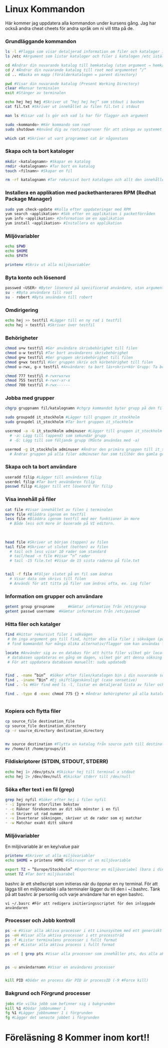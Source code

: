 # Linux Kommandon
Här kommer jag uppdatera alla kommandon under kursens gång.
Jag har också andra cheat cheets för andra språk om ni vill titta på de.


### Grundläggande kommandon
```bash
ls -l #Flagga som visar detaljerad information om filer och kataloger i en lista, flaggor
ls /etc #Argument som listar kataloger och filer i katalogen /etc istället för din aktuella katalog

cd #Ändrar din nuvarande katalog till hemkatalog (utan argument → hemkatalog ~)
cd / #Ändrar din nuvarande katalog till root med argumentet ”/”
cd .. #Backa en mapp (förälderkatalogen = parent directory)

pwd #Visar din nuvarande katalog (Present Working Directory) 
clear #Rensar terminalen
exit #Stänger av terminalen

echo hej hej hej #Skriver ut ”hej hej hej” som stdout i bashen
cat fil.txt #Skriver ut innehållet av filen fil.txt i stdout

man ls #Visar vad ls gör och vad ls har för flaggor och argument

sudo <kommando> #Kör kommando som root
sudo shutdown #Använd dig av root/superuser för att stänga av systemet

which cat #Skriver ut vart programmet cat är någonstans

```

### Skapa och ta bort kataloger
```bash
mkdir <katalognamn> #Skapar en katalog
rmdir <katalognamn> #Tar bort en katalog
touch <filnamn> #Skapar en fil

rm -rf katalognamn #Tar rekursivt bort katalogen och allt den innehåller

```

### Installera en applikation med packethanteraren RPM (Redhat Package Manager)
```bash
sudo yum check-update #Kolla efter uppdateringar med RPM
yum search <applikation> #Sök efter en applikation i packetförråden
yum info <applikation> #Information om en applikation
yum install <applikation> #Installera en applikation 
```


### Miljövariabler
```bash
echo $PWD
echo $HOME
echo $PATH

printenv #Skriv ut alla miljövariabler

```


### Byta konto och lösenord
```bash
passwed <USER> #Byter lösenord på specificerad användare, utan argument byter på nuvarande användare
su - #Byta användare till root
su - robert #Byta användare till robert

```



### Omdirigering
```bash
echo hej >> testfil #Lägger till en ny rad i testfil
echo hej > testfil #Skriver över testfil
```


### Behörigheter
```bash
chmod u+w testfil #Ger användare skrivbehörighet till filen
chmod u-w testfil #Tar bort användarens skrivbehörighet
chmod g+w testfil #Ger gruppen skrivbehörighet till filen
chmod g+wx testfil #Ger gruppen skriv och körbehörighet till filen
chmod u-rwx, g-x testfil #Användare: ta bort läs+skriv+kör Grupp: Ta bort kör

chmod 777 testfil #-rwxrwxrwx
chmod 755 testfil #-rwxr-xr-x
chmod 700 testfil #-rwx------
```

### Jobba med grupper
```bash
chgrp gruppnamn fil/katalognamn #chgrp kommandot byter grupp på den fil eller katalog du specificerar

sudo groupadd it_stockholm #Lägger till gruppen it_stockholm
sudo groupdel it_stockholm #Tar bort gruppen it_stockholm

usermod -a -G it_stochkolm adminuser #Lägger till gruppen it_stockholm för användaren adminuser
  # -a: Lägg till (append) som sekundär grupp
  # -G: Lägg till som följande grupp (Måste användas med -a)

usermod -g it_stockholm adminuser #Ändrar den primära gruppen till it_stockholm för användaren adminuser
  # Ändrar gruppen på alla filer adminuser har som tillhör den gamla gruppen
```


### Skapa och ta bort användare
```bash
useradd filip #Lägger till användaren filip
userdel filip #Tar bort användaren filip
passwd filip #Lägger till ett lösenord för filip

```

### Visa innehåll på filer
```bash
cat file #Visar innehållet av filen i terminalen
more file #Bläddra igenom en textfil
less file #Bläddra igenom textfil med mer funktioner än more
  # Både less och more är baserade på VI editorn.
  
  
  
head file #Skriver ut början (toppen) av filen
tail file #Skriver ut slutet (botten) av filen
  # tail och less visar 10 rader som standard
  # tail/head -n file #Visar ”n” rader
  # tail -15 file.txt #Visar de 15 sista raderna på file.txt


tail -f file #Följer slutet på en fil som ändras
  # Visar data som skrivs till filen
  # Används för att titta på filer som ändras ofta, ex. Log filer
```

### Information om grupper och användare
```bash
getent group groupname		#Hämtar information från /etc/group
getent passwd username 	#Hämtar information från /etc/passwd


```

### Hitta filer och katalger
```bash
find #Hittar rekursivt filer i sökvägen
 # Om inga argument ges till find, hittar den alla filer i sökvägen (pwd)
 # find kommandot har många olika alternativ/flaggor som kan användas för att reducera djupet på sökningen 

locate #Använder sig av en databas för att hitta filer vilket gör locate mycket snabbare
 # databasen uppdateras en gång om dagen, vilket gör att denna sökning inte alltid är färsk
 # För att uppdatera databasen manuellt: sudo updatedb 


find . -name ”bin”	#Söker efter filen/katalogen bin i din nuvarande sökväg
find . -iname ”Bin”	#Ej skiftlägeskänsligt (case sensetive)  
find . -ls #Kör find med ls -l, listar en detaljerad lista av filer och kataloger som find hittar

find . -type d -exec chmod 775 {} + #Ändrar behörigheter på alla kataloger i sökvägen



```


### Kopiera och flytta filer
```bash
cp source_file destination_file
cp source_file destination_directory
cp -r source_directory destination_directory


mv source destination #Flytta en katalog från source path till destination path
mv /home/it /home/groups/it

```


### Fildiskriptorer (STDIN, STDOUT, STDERR)
```bash
echo hej 1> /dev/pts/x #Skickar hej till terminal x stdout
echo hej 2> /dev/dev/null #Skickar stderr till /dev/null

```

### Söka efter text i en fil (grep)
```bash
grep hej nyfil #Söker efter hej i filen nyfil
◦ -i Ignorerar stor/liten bokstav
◦ -c Räknar förekomsten av dit sök mönster i en fil
◦ -n Skriver ut rad nummer
◦ -v Inverterar sökningen, skriver ut de rader som ej matchar
◦ -w Matchar exakt ditt sökord
```

### Miljövariabler
En miljövariable är en key/value pair
```bash
printenv #Skriver ut alla miljövariabler 
echo $HOME = printenv HOME #Skiruver ut en miljövariable

export TZ = ”Europe/Stockholm” #Exporterar en miljövariabel (bara i din terminal)
unset TZ #Tar bort miljövarabel 
``` 
bashrc är ett shellscript som initieras när du öppnar en ny terminal.
För att lägga till en miljövariable i alla terminaler lägger du till den i ~/.bashrc.
Tänk på att bashrc är personlig och varje användare har en egen bashrc.
```shell
vi ~/.basrc #För att redigera initieringsscriptet för den inloggade användaren
```


### Processer och Jobb kontroll 
```bash
ps -e #Visar alla aktiva processer i ett Linuxsystem med ett generiskt Linuxformat
ps -eH #Visar alla aktiva processer i ett processträd
ps -f #Listar terminalens processer i fullt format
ps -ef #Listar alla aktiva process i fullt format

ps -ef | grep pts #Visar alla processer som innehåller pts, dvs alla aktiva terminaler 


ps -u användarnamn #Visar en användares processer


kill PID #Dödar en process där PID är processID (-9 #Force kill)

```

### Bakgrund och Förgrund processer 
```bash
jobs #Se vilka jobb som befinner sig i bakgrunden
kill %1 #Dödar jobbnummer 1
fg %1 #Lägger jobbnummer 1 i förgrunden
fg #Lägger det senaste jobbet i förgrunden

```


# Föreläsning 8 Kommer inom kort!!
